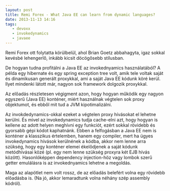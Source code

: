 ```yaml
---
layout: post
title: Remi Forex - What Java EE can learn from dynamic languages?
date: 2013-11-13 14:16
tags:
   - devoxx
   - invokedynamics 
   - javaee
---
```


Remi Forex ott folytatta körülbelül, ahol Brian Goetz abbahagyta, igaz sokkal kevésbé lehengerlő, inkább kicsit döcögősebb stílusban.

De hogyan tudna profitálni a Java EE az invokednyamics használatából? A példa egy hibernate és egy spring exception tree volt, amik tele voltak saját és dinamikusan generált proxykkal, ami a saját Java EE kódunk köré kerül. Ilyet mindenki látott már, nagyon sok framework dolgozik proxykkal.

Az előadás részletesen végigment azon, hogy hogyan működik egy nagyon egyszerű (Java EE) konténer, miért használnak végtelen sok proxy objektumot, és ebből mit tud a JVM kipotimalizálni.

Az invokdedynamics-okkal ezeket a végtelen proxy hívásokat el lehetne kerülni. És mivel az invokedynamics tudja cache-elni azt, hogy hogyan is kellene az adott helyen meghívni egy funkciót, ezért sokkal rövidebb és gyorsabb gépi kódot kaphatnánk. Ebben a felfogásban a Java EE nem is konténer a klasszikus értelemben, hanem egy compiler, mert ha ügyes invokedynamics hívások kerülnének a kódba, akkor nem lenne arra szükség, hogy egy konténer elemei ékelődjenek a saját kódunk metódhívásai közé (pl. egy nem lenne szükség proxyra két EJB hívás között). Hasonlóképpen dependency injection-höz vagy lombok szerű getter emulálásra is az invokednyamics lehetne a megoldás.

Maga az alapötlet nem volt rossz, de az előadás belefért volna egy rövidebb előadásba is. (Na jó, akkor lemaradtunk volna néhány szép assembly kódról).
